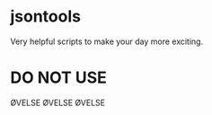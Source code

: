 # jsontools
Very helpful scripts to make your day more exciting.

# DO NOT USE
ØVELSE ØVELSE ØVELSE
